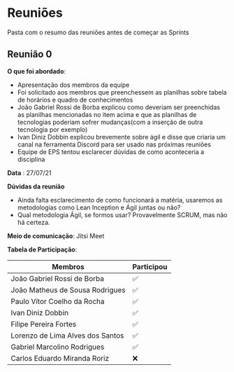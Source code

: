 # Reuniões

Pasta com o resumo das reuniões antes de começar as Sprints

## Reunião 0

**O que foi abordado**: 

- Apresentação dos membros da equipe
- Foi solicitado aos membros que preenchessem as planilhas sobre tabela de horários e quadro de conhecimentos
- João Gabriel Rossi de Borba explicou como deveriam ser preenchidas as planilhas mencionadas no item acima e que as planilhas de tecnologias poderiam sofrer mudanças(com a inserção de outra tecnologia por exemplo)
- Ivan Diniz Dobbin explicou brevemente sobre ágil e disse que criaria um canal na ferramenta Discord para ser usado nas próximas reuniões
- Equipe de EPS tentou esclarecer dúvidas de como aconteceria a disciplina

**Data** : 27/07/21

**Dúvidas da reunião**

- Ainda falta esclarecimento de como funcionará a matéria, usaremos as metodologias como Lean Inception e Ágil juntas ou não? 
- Qual metodologia Ágil, se formos usar? 
  Provavelmente SCRUM, mas não há certeza.

**Meio de comunicação**:
Jitsi Meet

**Tabela de Participação**:

|Membros|Participou|
|------| --------| 
|João Gabriel Rossi de Borba | :white_check_mark: |
|João Matheus de Sousa Rodrigues | :white_check_mark: |
|Paulo Vítor Coelho da Rocha | :white_check_mark: |
|Ivan Diniz Dobbin | :white_check_mark: |
|Filipe Pereira Fortes | :white_check_mark:|
|Lorenzo de Lima Alves dos Santos | :white_check_mark:|
|Gabriel Marcolino Rodrigues | :white_check_mark: |
|Carlos Eduardo Miranda Roriz | :x: |

